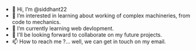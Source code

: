 - 👋 Hi, I’m @siddhant22
- 👀 I’m interested in learning about working of complex machineries, from code to mechanics.
- 🌱 I’m currently learning web devlopment.
- 💞️ I'll be looking forward to collaborate on my future projects.
- 📫 How to reach me ?... well, we can get in touch on my email. 

<!---
siddhant22/siddhant22 is a ✨ special ✨ repository because its `README.md` (this file) appears on your GitHub profile.
You can click the Preview link to take a look at your changes.
--->
